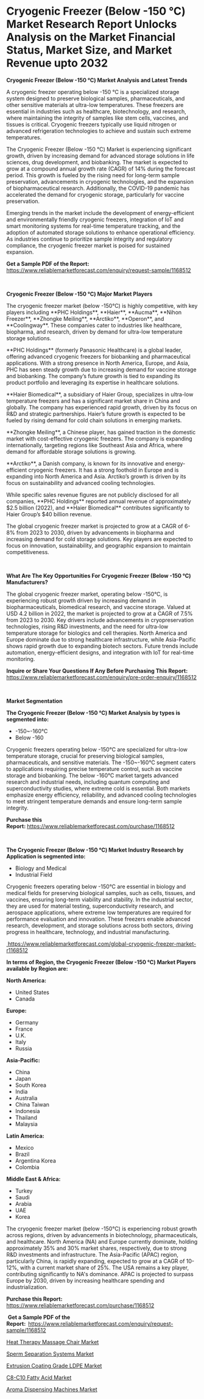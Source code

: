 <p><h1>Cryogenic Freezer (Below -150 ℃) Market Research Report Unlocks Analysis on the Market Financial Status, Market Size, and Market Revenue upto 2032</h1></p><p><strong>Cryogenic Freezer (Below -150 ℃) Market Analysis and Latest Trends</strong></p>
<p><p>A cryogenic freezer operating below -150 ℃ is a specialized storage system designed to preserve biological samples, pharmaceuticals, and other sensitive materials at ultra-low temperatures. These freezers are essential in industries such as healthcare, biotechnology, and research, where maintaining the integrity of samples like stem cells, vaccines, and tissues is critical. Cryogenic freezers typically use liquid nitrogen or advanced refrigeration technologies to achieve and sustain such extreme temperatures.</p><p>The Cryogenic Freezer (Below -150 ℃) Market is experiencing significant growth, driven by increasing demand for advanced storage solutions in life sciences, drug development, and biobanking. The market is expected to grow at a compound annual growth rate (CAGR) of 14% during the forecast period. This growth is fueled by the rising need for long-term sample preservation, advancements in cryogenic technologies, and the expansion of biopharmaceutical research. Additionally, the COVID-19 pandemic has accelerated the demand for cryogenic storage, particularly for vaccine preservation.</p><p>Emerging trends in the market include the development of energy-efficient and environmentally friendly cryogenic freezers, integration of IoT and smart monitoring systems for real-time temperature tracking, and the adoption of automated storage solutions to enhance operational efficiency. As industries continue to prioritize sample integrity and regulatory compliance, the cryogenic freezer market is poised for sustained expansion.</p></p>
<p><strong>Get a Sample PDF of the Report:&nbsp;</strong> <a href="https://www.reliablemarketforecast.com/enquiry/request-sample/1168512?utm_campaign=2011&utm_medium=2&utm_source=Github&utm_content=ia&utm_term=20012025&utm_id=cryogenic-freezer-below-150">https://www.reliablemarketforecast.com/enquiry/request-sample/1168512</a></p>
<p>&nbsp;</p>
<p><strong>Cryogenic Freezer (Below -150 ℃) Major Market Players</strong></p>
<p><p>The cryogenic freezer market (below -150°C) is highly competitive, with key players including **PHC Holdings**, **Haier**, **Aucma**, **Nihon Freezer**, **Zhongke Meiling**, **Arctiko**, **Operon**, and **Coolingway**. These companies cater to industries like healthcare, biopharma, and research, driven by demand for ultra-low temperature storage solutions.</p><p>**PHC Holdings** (formerly Panasonic Healthcare) is a global leader, offering advanced cryogenic freezers for biobanking and pharmaceutical applications. With a strong presence in North America, Europe, and Asia, PHC has seen steady growth due to increasing demand for vaccine storage and biobanking. The company’s future growth is tied to expanding its product portfolio and leveraging its expertise in healthcare solutions.</p><p>**Haier Biomedical**, a subsidiary of Haier Group, specializes in ultra-low temperature freezers and has a significant market share in China and globally. The company has experienced rapid growth, driven by its focus on R&D and strategic partnerships. Haier’s future growth is expected to be fueled by rising demand for cold chain solutions in emerging markets.</p><p>**Zhongke Meiling**, a Chinese player, has gained traction in the domestic market with cost-effective cryogenic freezers. The company is expanding internationally, targeting regions like Southeast Asia and Africa, where demand for affordable storage solutions is growing.</p><p>**Arctiko**, a Danish company, is known for its innovative and energy-efficient cryogenic freezers. It has a strong foothold in Europe and is expanding into North America and Asia. Arctiko’s growth is driven by its focus on sustainability and advanced cooling technologies.</p><p>While specific sales revenue figures are not publicly disclosed for all companies, **PHC Holdings** reported annual revenue of approximately $2.5 billion (2022), and **Haier Biomedical** contributes significantly to Haier Group’s $40 billion revenue.</p><p>The global cryogenic freezer market is projected to grow at a CAGR of 6-8% from 2023 to 2030, driven by advancements in biopharma and increasing demand for cold storage solutions. Key players are expected to focus on innovation, sustainability, and geographic expansion to maintain competitiveness.</p></p>
<p>&nbsp;</p>
<p><strong>What Are The Key Opportunities For Cryogenic Freezer (Below -150 ℃) Manufacturers?</strong></p>
<p><p>The global cryogenic freezer market, operating below -150°C, is experiencing robust growth driven by increasing demand in biopharmaceuticals, biomedical research, and vaccine storage. Valued at USD 4.2 billion in 2022, the market is projected to grow at a CAGR of 7.5% from 2023 to 2030. Key drivers include advancements in cryopreservation technologies, rising R&D investments, and the need for ultra-low temperature storage for biologics and cell therapies. North America and Europe dominate due to strong healthcare infrastructure, while Asia-Pacific shows rapid growth due to expanding biotech sectors. Future trends include automation, energy-efficient designs, and integration with IoT for real-time monitoring.</p></p>
<p><strong>Inquire or Share Your Questions If Any Before Purchasing This Report:</strong> <a href="https://www.reliablemarketforecast.com/enquiry/pre-order-enquiry/1168512?utm_campaign=2011&utm_medium=2&utm_source=Github&utm_content=ia&utm_term=20012025&utm_id=cryogenic-freezer-below-150">https://www.reliablemarketforecast.com/enquiry/pre-order-enquiry/1168512</a></p>
<p>&nbsp;</p>
<p><strong>Market Segmentation</strong></p>
<p><strong>The Cryogenic Freezer (Below -150 ℃) Market Analysis by types is segmented into:</strong></p>
<p><ul><li>-150~-160℃</li><li>Below -160</li></ul></p>
<p><p>Cryogenic freezers operating below -150℃ are specialized for ultra-low temperature storage, crucial for preserving biological samples, pharmaceuticals, and sensitive materials. The -150~-160℃ segment caters to applications requiring precise temperature control, such as vaccine storage and biobanking. The below -160℃ market targets advanced research and industrial needs, including quantum computing and superconductivity studies, where extreme cold is essential. Both markets emphasize energy efficiency, reliability, and advanced cooling technologies to meet stringent temperature demands and ensure long-term sample integrity.</p></p>
<p><strong>Purchase this Report:&nbsp;</strong><a href="https://www.reliablemarketforecast.com/purchase/1168512?utm_campaign=2011&utm_medium=2&utm_source=Github&utm_content=ia&utm_term=20012025&utm_id=cryogenic-freezer-below-150">https://www.reliablemarketforecast.com/purchase/1168512</a></p>
<p>&nbsp;</p>
<p><strong>The Cryogenic Freezer (Below -150 ℃) Market Industry Research by Application is segmented into:</strong></p>
<p><ul><li>Biology and Medical</li><li>Industrial Field</li></ul></p>
<p><p>Cryogenic freezers operating below -150°C are essential in biology and medical fields for preserving biological samples, such as cells, tissues, and vaccines, ensuring long-term viability and stability. In the industrial sector, they are used for material testing, superconductivity research, and aerospace applications, where extreme low temperatures are required for performance evaluation and innovation. These freezers enable advanced research, development, and storage solutions across both sectors, driving progress in healthcare, technology, and industrial manufacturing.</p></p>
<p><a href="https://www.reliablemarketforecast.com/global-cryogenic-freezer-market-r1168512?utm_campaign=2011&utm_medium=2&utm_source=Github&utm_content=ia&utm_term=20012025&utm_id=cryogenic-freezer-below-150">&nbsp;https://www.reliablemarketforecast.com/global-cryogenic-freezer-market-r1168512</a></p>
<p><strong>In terms of Region, the Cryogenic Freezer (Below -150 ℃) Market Players available by Region are:</strong></p>
<p>
    <p> <strong> North America: </strong>
        <ul>
            <li>United States</li>
            <li>Canada</li>
        </ul>
        </p> 
    <p> <strong> Europe: </strong>
        <ul>
            <li>Germany</li>
            <li>France</li>
            <li>U.K.</li>
            <li>Italy</li>
            <li>Russia</li>
        </ul>
        </p> 
    <p> <strong> Asia-Pacific: </strong>
        <ul>
            <li>China</li>
            <li>Japan</li>
            <li>South Korea</li>
            <li>India</li>
            <li>Australia</li>
            <li>China Taiwan</li>
            <li>Indonesia</li>
            <li>Thailand</li>
            <li>Malaysia</li>
        </ul>
        </p> 
    <p> <strong> Latin America: </strong>
        <ul>
            <li>Mexico</li>
            <li>Brazil</li>
            <li>Argentina Korea</li>
            <li>Colombia</li>
        </ul>
        </p> 
    <p> <strong> Middle East & Africa: </strong>
        <ul>
            <li>Turkey</li>
            <li>Saudi</li>
            <li>Arabia</li>
            <li>UAE</li>
            <li>Korea</li>
        </ul>
    </p>
    </p>
<p><p>The cryogenic freezer market (below -150°C) is experiencing robust growth across regions, driven by advancements in biotechnology, pharmaceuticals, and healthcare. North America (NA) and Europe currently dominate, holding approximately 35% and 30% market shares, respectively, due to strong R&D investments and infrastructure. The Asia-Pacific (APAC) region, particularly China, is rapidly expanding, expected to grow at a CAGR of 10-12%, with a current market share of 25%. The USA remains a key player, contributing significantly to NA's dominance. APAC is projected to surpass Europe by 2030, driven by increasing healthcare spending and industrialization.</p></p>
<p><strong>Purchase this Report: </strong><a href="https://www.reliablemarketforecast.com/purchase/1168512?utm_campaign=2011&utm_medium=2&utm_source=Github&utm_content=ia&utm_term=20012025&utm_id=cryogenic-freezer-below-150">https://www.reliablemarketforecast.com/purchase/1168512</a></p>
<p>&nbsp;<strong>Get a Sample PDF of the Report:&nbsp;&nbsp;</strong><a href="https://www.reliablemarketforecast.com/enquiry/request-sample/1168512?utm_campaign=2011&utm_medium=2&utm_source=Github&utm_content=ia&utm_term=20012025&utm_id=cryogenic-freezer-below-150">https://www.reliablemarketforecast.com/enquiry/request-sample/1168512</a></p>
<p><strong></strong></p>
<p><p><a href="https://www.linkedin.com/pulse/heat-therapy-massage-chair-market-trends-growth-drivers-atuxc?utm_campaign=2011&utm_medium=2&utm_source=Github&utm_content=ia&utm_term=20012025&utm_id=cryogenic-freezer-below-150">Heat Therapy Massage Chair Market</a></p><p><a href="https://www.linkedin.com/pulse/in-depth-sperm-separation-systems-market-analysis-examining-growth-uc8ff?utm_campaign=2011&utm_medium=2&utm_source=Github&utm_content=ia&utm_term=20012025&utm_id=cryogenic-freezer-below-150">Sperm Separation Systems Market</a></p><p><a href="https://www.linkedin.com/pulse/forecasting-extrusion-coating-grade-ldpe-market-expected-growth-6dlgf?utm_campaign=2011&utm_medium=2&utm_source=Github&utm_content=ia&utm_term=20012025&utm_id=cryogenic-freezer-below-150">Extrusion Coating Grade LDPE Market</a></p><p><a href="https://www.linkedin.com/pulse/comprehensive-overview-c8-c10-fatty-acid-market-competitive-dcvwc?utm_campaign=2011&utm_medium=2&utm_source=Github&utm_content=ia&utm_term=20012025&utm_id=cryogenic-freezer-below-150">C8-C10 Fatty Acid Market</a></p><p><a href="https://www.linkedin.com/pulse/size-estimationof-aroma-dispensing-machines-market-forecast-d0v2c?utm_campaign=2011&utm_medium=2&utm_source=Github&utm_content=ia&utm_term=20012025&utm_id=cryogenic-freezer-below-150">Aroma Dispensing Machines Market</a></p></p>